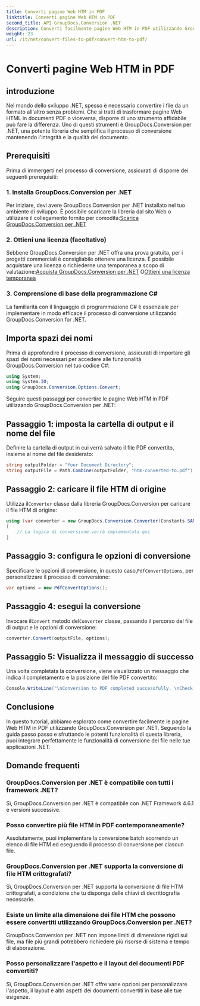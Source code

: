 ```yaml
---
title: Converti pagine Web HTM in PDF
linktitle: Converti pagine Web HTM in PDF
second_title: API GroupDocs.Conversion .NET
description: Converti facilmente pagine Web HTM in PDF utilizzando GroupDocs.Conversion per .NET. Segui la nostra guida passo passo per un'integrazione perfetta nelle tue applicazioni .NET.
weight: 23
url: /it/net/convert-files-to-pdf/convert-htm-to-pdf/
---
```


# Converti pagine Web HTM in PDF

## introduzione
Nel mondo dello sviluppo .NET, spesso è necessario convertire i file da un formato all'altro senza problemi. Che si tratti di trasformare pagine Web HTML in documenti PDF o viceversa, disporre di uno strumento affidabile può fare la differenza. Uno di questi strumenti è GroupDocs.Conversion per .NET, una potente libreria che semplifica il processo di conversione mantenendo l'integrità e la qualità del documento.
## Prerequisiti
Prima di immergerti nel processo di conversione, assicurati di disporre dei seguenti prerequisiti:
### 1. Installa GroupDocs.Conversion per .NET
 Per iniziare, devi avere GroupDocs.Conversion per .NET installato nel tuo ambiente di sviluppo. È possibile scaricare la libreria dal sito Web o utilizzare il collegamento fornito per comodità:[Scarica GroupDocs.Conversion per .NET](https://releases.groupdocs.com/conversion/net/)
### 2. Ottieni una licenza (facoltativo)
 Sebbene GroupDocs.Conversion per .NET offra una prova gratuita, per i progetti commerciali è consigliabile ottenere una licenza. È possibile acquistare una licenza o richiederne una temporanea a scopo di valutazione:[Acquista GroupDocs.Conversion per .NET](https://purchase.groupdocs.com/buy) O[Ottieni una licenza temporanea](https://purchase.groupdocs.com/temporary-license/)
### 3. Comprensione di base della programmazione C#
La familiarità con il linguaggio di programmazione C# è essenziale per implementare in modo efficace il processo di conversione utilizzando GroupDocs.Conversion for .NET.

## Importa spazi dei nomi
Prima di approfondire il processo di conversione, assicurati di importare gli spazi dei nomi necessari per accedere alle funzionalità GroupDocs.Conversion nel tuo codice C#:
```csharp
using System;
using System.IO;
using GroupDocs.Conversion.Options.Convert;
```

Seguire questi passaggi per convertire le pagine Web HTM in PDF utilizzando GroupDocs.Conversion per .NET:
## Passaggio 1: imposta la cartella di output e il nome del file
Definire la cartella di output in cui verrà salvato il file PDF convertito, insieme al nome del file desiderato:
```csharp
string outputFolder = "Your Document Directory";
string outputFile = Path.Combine(outputFolder, "htm-converted-to.pdf");
```
## Passaggio 2: caricare il file HTM di origine
 Utilizza il`Converter` classe dalla libreria GroupDocs.Conversion per caricare il file HTM di origine:
```csharp
using (var converter = new GroupDocs.Conversion.Converter(Constants.SAMPLE_HTM))
{
    // La logica di conversione verrà implementata qui
}
```
## Passaggio 3: configura le opzioni di conversione
 Specificare le opzioni di conversione, in questo caso,`PdfConvertOptions`, per personalizzare il processo di conversione:
```csharp
var options = new PdfConvertOptions();
```
## Passaggio 4: esegui la conversione
 Invocare il`Convert` metodo del`Converter` classe, passando il percorso del file di output e le opzioni di conversione:
```csharp
converter.Convert(outputFile, options);
```
## Passaggio 5: Visualizza il messaggio di successo
Una volta completata la conversione, viene visualizzato un messaggio che indica il completamento e la posizione del file PDF convertito:
```csharp
Console.WriteLine("\nConversion to PDF completed successfully. \nCheck output in {0}", outputFolder);
```

## Conclusione
In questo tutorial, abbiamo esplorato come convertire facilmente le pagine Web HTM in PDF utilizzando GroupDocs.Conversion per .NET. Seguendo la guida passo passo e sfruttando le potenti funzionalità di questa libreria, puoi integrare perfettamente le funzionalità di conversione dei file nelle tue applicazioni .NET.
## Domande frequenti
### GroupDocs.Conversion per .NET è compatibile con tutti i framework .NET?
Sì, GroupDocs.Conversion per .NET è compatibile con .NET Framework 4.6.1 e versioni successive.
### Posso convertire più file HTM in PDF contemporaneamente?
Assolutamente, puoi implementare la conversione batch scorrendo un elenco di file HTM ed eseguendo il processo di conversione per ciascun file.
### GroupDocs.Conversion per .NET supporta la conversione di file HTM crittografati?
Sì, GroupDocs.Conversion per .NET supporta la conversione di file HTM crittografati, a condizione che tu disponga delle chiavi di decrittografia necessarie.
### Esiste un limite alla dimensione dei file HTM che possono essere convertiti utilizzando GroupDocs.Conversion per .NET?
GroupDocs.Conversion per .NET non impone limiti di dimensione rigidi sui file, ma file più grandi potrebbero richiedere più risorse di sistema e tempo di elaborazione.
### Posso personalizzare l'aspetto e il layout dei documenti PDF convertiti?
Sì, GroupDocs.Conversion per .NET offre varie opzioni per personalizzare l'aspetto, il layout e altri aspetti dei documenti convertiti in base alle tue esigenze.